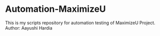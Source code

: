 # Automation-MaximizeU
This is my scripts repository for automation testing of MaximizeU Project.
Author: Aayushi Hardia
